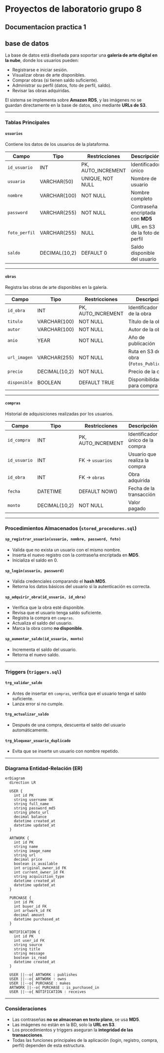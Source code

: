 # Proyectos de laboratorio grupo 8

## Documentacion practica 1

## base de datos

La base de datos está diseñada para soportar una **galería de arte digital en la nube**, donde los usuarios pueden:

- Registrarse e iniciar sesión.
- Visualizar obras de arte disponibles.
- Comprar obras (si tienen saldo suficiente).
- Administrar su perfil (datos, foto de perfil, saldo).
- Revisar las obras adquiridas.

El sistema se implementa sobre **Amazon RDS**, y las imágenes no se guardan directamente en la base de datos, sino mediante **URLs de S3**.

---

### Tablas Principales

#### `usuarios`

Contiene los datos de los usuarios de la plataforma.

| Campo          | Tipo          | Restricciones                              | Descripción                           |
|----------------|--------------|---------------------------------------------|---------------------------------------|
| `id_usuario`   | INT          | PK, AUTO_INCREMENT                         | Identificador único                   |
| `usuario`      | VARCHAR(50)  | UNIQUE, NOT NULL                           | Nombre de usuario                     |
| `nombre`       | VARCHAR(100) | NOT NULL                                   | Nombre completo                       |
| `password`     | VARCHAR(255) | NOT NULL                                   | Contraseña encriptada con **MD5**     |
| `foto_perfil`  | VARCHAR(255) | NULL                                       | URL en S3 de la foto de perfil        |
| `saldo`        | DECIMAL(10,2)| DEFAULT 0                                  | Saldo disponible del usuario          |

---

#### `obras`

Registra las obras de arte disponibles en la galería.

| Campo           | Tipo          | Restricciones             | Descripción                             |
|-----------------|--------------|----------------------------|-----------------------------------------|
| `id_obra`       | INT          | PK, AUTO_INCREMENT        | Identificador único de la obra          |
| `titulo`        | VARCHAR(100) | NOT NULL                  | Título de la obra                       |
| `autor`         | VARCHAR(100) | NOT NULL                  | Autor de la obra                        |
| `anio`          | YEAR         | NOT NULL                  | Año de publicación                      |
| `url_imagen`    | VARCHAR(255) | NOT NULL                  | Ruta en S3 de la obra (`Fotos_Publicadas`) |
| `precio`        | DECIMAL(10,2)| NOT NULL                  | Precio de la obra                       |
| `disponible`    | BOOLEAN      | DEFAULT TRUE              | Disponibilidad para compra              |

---

#### `compras`

Historial de adquisiciones realizadas por los usuarios.

| Campo           | Tipo          | Restricciones      | Descripción                           |
|-----------------|--------------|--------------------|---------------------------------------|
| `id_compra`     | INT          | PK, AUTO_INCREMENT | Identificador único de la compra      |
| `id_usuario`    | INT          | FK → `usuarios`    | Usuario que realiza la compra         |
| `id_obra`       | INT          | FK → `obras`       | Obra adquirida                        |
| `fecha`         | DATETIME     | DEFAULT NOW()      | Fecha de la transacción               |
| `monto`         | DECIMAL(10,2)| NOT NULL           | Valor pagado                          |

---

### Procedimientos Almacenados (`stored_procedures.sql`)

#### `sp_registrar_usuario(usuario, nombre, password, foto)`

- Valida que no exista un usuario con el mismo nombre.
- Inserta el nuevo registro con la contraseña encriptada en **MD5**.
- Inicializa el saldo en 0.

#### `sp_login(usuario, password)`

- Valida credenciales comparando el **hash MD5**.
- Retorna los datos básicos del usuario si la autenticación es correcta.

#### `sp_adquirir_obra(id_usuario, id_obra)`

- Verifica que la obra esté disponible.
- Revisa que el usuario tenga saldo suficiente.
- Registra la compra en `compras`.
- Actualiza el saldo del usuario.
- Marca la obra como **no disponible**.

#### `sp_aumentar_saldo(id_usuario, monto)`

- Incrementa el saldo del usuario.
- Retorna el nuevo saldo.

---

### Triggers (`triggers.sql`)

#### `trg_validar_saldo`

- Antes de insertar en `compras`, verifica que el usuario tenga el saldo suficiente.
- Lanza error si no cumple.

#### `trg_actualizar_saldo`

- Después de una compra, descuenta el saldo del usuario automáticamente.

#### `trg_bloquear_usuario_duplicado`

- Evita que se inserte un usuario con nombre repetido.

---

### Diagrama Entidad-Relación (ER)

```mermaid
erDiagram
  direction LR

  USER {
    int id PK
    string username UK
    string full_name
    string password_md5
    string photo_url
    decimal balance
    datetime created_at
    datetime updated_at
  }

  ARTWORK {
    int id PK
    string name
    string image_name
    string url
    decimal price
    boolean is_available
    int original_owner_id FK
    int current_owner_id FK
    string acquisition_type
    datetime created_at
    datetime updated_at
  }

  PURCHASE {
    int id PK
    int buyer_id FK
    int artwork_id FK
    decimal amount
    datetime purchased_at
  }

  NOTIFICATION {
    int id PK
    int user_id FK
    string source
    string title
    string message
    boolean is_read
    datetime created_at
  }

  USER ||--o{ ARTWORK : publishes
  USER ||--o{ ARTWORK : owns
  USER ||--o{ PURCHASE : makes
  ARTWORK ||--o{ PURCHASE : is_purchased_in
  USER ||--o{ NOTIFICATION : receives
```

---

### Consideraciones

- Las contraseñas **no se almacenan en texto plano**, se usa **MD5**.
- Las imágenes no están en la BD, solo la **URL en S3**.
- Los procedimientos y triggers aseguran la **integridad de las transacciones**.
- Todas las funciones principales de la aplicación (login, registro, compra, perfil) dependen de esta estructura.
